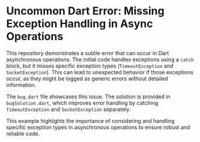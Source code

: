 # Uncommon Dart Error: Missing Exception Handling in Async Operations

This repository demonstrates a subtle error that can occur in Dart asynchronous operations.  The initial code handles exceptions using a `catch` block, but it misses specific exception types (`TimeoutException` and `SocketException`). This can lead to unexpected behavior if those exceptions occur, as they might be logged as generic errors without detailed information.

The `bug.dart` file showcases this issue. The solution is provided in `bugSolution.dart`, which improves error handling by catching `TimeoutException` and `SocketException` separately.

This example highlights the importance of considering and handling specific exception types in asynchronous operations to ensure robust and reliable code.